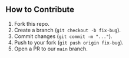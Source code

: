 ## How to Contribute  
1. Fork this repo.  
2. Create a branch (`git checkout -b fix-bug`).  
3. Commit changes (`git commit -m "..."`).  
4. Push to your fork (`git push origin fix-bug`).  
5. Open a PR to our `main` branch.  